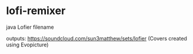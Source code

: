 # lofi-remixer
java Lofier filename

outputs:
https://soundcloud.com/sun3matthew/sets/lofier
(Covers created using Evopicture)
